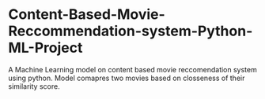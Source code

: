 # Content-Based-Movie-Reccommendation-system-Python-ML-Project
A Machine Learning model on content based movie reccomendation system using python. Model comapres two movies based on closseness of their similarity score.
